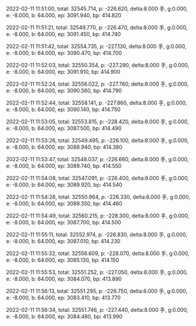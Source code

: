 2022-02-11 11:51:00, total: 32545.714, p: -226.620, delta:8.000 手, g:0.000, e: -8.000, b: 64.000, ep: 3091.940, bp: 414.820

2022-02-11 11:51:21, total: 32549.770, p: -226.470, delta:8.000 手, g:0.000, e: -8.000, b: 64.000, ep: 3091.450, bp: 414.740

2022-02-11 11:51:42, total: 32554.735, p: -227.130, delta:8.000 手, g:0.000, e: -8.000, b: 64.000, ep: 3090.470, bp: 414.700

2022-02-11 11:52:03, total: 32550.354, p: -227.290, delta:8.000 手, g:0.000, e: -8.000, b: 64.000, ep: 3091.910, bp: 414.900

2022-02-11 11:52:24, total: 32556.022, p: -227.760, delta:8.000 手, g:0.000, e: -8.000, b: 64.000, ep: 3090.560, bp: 414.790

2022-02-11 11:52:44, total: 32558.141, p: -227.860, delta:8.000 手, g:0.000, e: -8.000, b: 64.000, ep: 3090.140, bp: 414.750

2022-02-11 11:53:05, total: 32553.815, p: -228.420, delta:8.000 手, g:0.000, e: -8.000, b: 64.000, ep: 3087.500, bp: 414.490

2022-02-11 11:53:26, total: 32549.495, p: -226.100, delta:8.000 手, g:0.000, e: -8.000, b: 64.000, ep: 3088.940, bp: 414.380

2022-02-11 11:53:47, total: 32548.037, p: -226.660, delta:8.000 手, g:0.000, e: -8.000, b: 64.000, ep: 3089.740, bp: 414.550

2022-02-11 11:54:08, total: 32547.091, p: -226.400, delta:8.000 手, g:0.000, e: -8.000, b: 64.000, ep: 3089.920, bp: 414.540

2022-02-11 11:54:28, total: 32550.964, p: -226.330, delta:8.000 手, g:0.000, e: -8.000, b: 64.000, ep: 3089.350, bp: 414.460

2022-02-11 11:54:49, total: 32560.215, p: -228.300, delta:8.000 手, g:0.000, e: -8.000, b: 64.000, ep: 3087.700, bp: 414.500

2022-02-11 11:55:11, total: 32552.974, p: -226.830, delta:8.000 手, g:0.000, e: -8.000, b: 64.000, ep: 3087.010, bp: 414.230

2022-02-11 11:55:32, total: 32556.609, p: -228.070, delta:8.000 手, g:0.000, e: -8.000, b: 64.000, ep: 3085.130, bp: 414.150

2022-02-11 11:55:53, total: 32551.252, p: -227.050, delta:8.000 手, g:0.000, e: -8.000, b: 64.000, ep: 3084.070, bp: 413.890

2022-02-11 11:56:13, total: 32551.295, p: -226.750, delta:8.000 手, g:0.000, e: -8.000, b: 64.000, ep: 3083.410, bp: 413.770

2022-02-11 11:56:34, total: 32551.746, p: -227.440, delta:8.000 手, g:0.000, e: -8.000, b: 64.000, ep: 3084.480, bp: 413.990